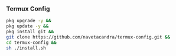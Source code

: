 ### Termux Config

```bash
pkg upgrade -y &&
pkg update -y &&
pkg install git &&
git clone https://github.com/navetacandra/termux-config.git &&
cd termux-config &&
sh ./install.sh
```
